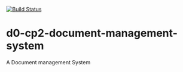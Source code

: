 [![Build Status](https://travis-ci.org/Tawakalt/d0-cp2-document-management-system.svg?branch=chore/149589941/integrate-travisCI-with-readme-badge)](https://travis-ci.org/Tawakalt/d0-cp2-document-management-system)

# d0-cp2-document-management-system
A Document management System
